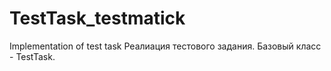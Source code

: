 # TestTask_testmatick
Implementation of test task
Реалиация тестового задания. Базовый класс - TestTask.
